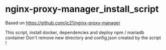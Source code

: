 # nginx-proxy-manager_install_script
Based on https://github.com/jc21/nginx-proxy-manager

This script, install docker, dependencies and deploy npm / mariadb container
Don't remove new directory and config.json created by the script !
